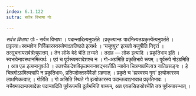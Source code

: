```yaml
---
index: 6.1.122
sutra: सर्वत्र विभाषा गोः

---
```

_सर्वत्र विभाषा गोः_ - सर्वत्र विभाषा । पदान्तादित्यनुवर्तते ।प्रकृत्यान्तः पाद॑मित्यतःप्रकृत्ये॑त्यनुवर्तते । प्रकृत्या=स्वभावेन निर्विकारस्वरूपेणाऽवतिष्ठते इत्यर्थः । 'यजुष्युर' इत्यतो यजुषीति निवृत्तं । तत्सूचनायसर्वत्रे॑त्युपात्तम् । तेन लोके वेदे चेति लभ्यते । तदाह — लोक इत्यादि । प्रकृतिभाव इति । स्वभावेनावस्थानमित्यर्थः । एवं च पूर्वरूपमवादेशश्च न । गो-अग्रमिति प्रकृतिभावे रूपम् । पूर्वरूपे गोऽग्रमिति । अत्र एङ इत्यप्यनुवर्तते । ततश्चैकदेशविकृतमनन्यवद्भवतीति न्यायेन चित्रग्वग्रमित्यत्र नातिप्रसङ्गः । हे चित्रगोऽग्रमित्यत्रापि न प्रकृतिभावः, प्रतिपदोक्तस्यैवैङो ग्रहणात् । प्रकृते च 'ह्यस्वस्य गुण' इत्योकारस्य लाक्षणिकत्वात् । गोरिति । गो असिति स्थिते गो इत्योकारस्य पदान्तत्वाऽभावान्न प्रकृतिभावः । नचैवमपदान्तत्वादेङः पदान्तादिति पूर्वरूपमपि दुर्लभमिति वाच्यम्, अत एवङसिङसोश्चे॑ति तत्र पूर्वरूपारम्भात् । 